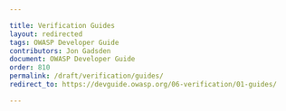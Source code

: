 ```yaml
---

title: Verification Guides
layout: redirected
tags: OWASP Developer Guide
contributors: Jon Gadsden
document: OWASP Developer Guide
order: 810
permalink: /draft/verification/guides/
redirect_to: https://devguide.owasp.org/06-verification/01-guides/

---
```

